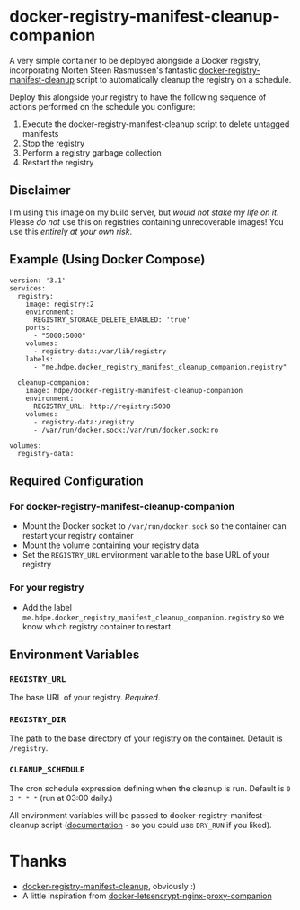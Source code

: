 # docker-registry-manifest-cleanup-companion

A very simple container to be deployed alongside a Docker registry, incorporating Morten Steen Rasmussen's fantastic [docker-registry-manifest-cleanup](https://github.com/mortensteenrasmussen/docker-registry-manifest-cleanup) script to automatically cleanup the registry on a schedule.

Deploy this alongside your registry to have the following sequence of actions performed on the schedule you configure:

1. Execute the docker-registry-manifest-cleanup script to delete untagged manifests 
1. Stop the registry
1. Perform a registry garbage collection
1. Restart the registry

## Disclaimer

I'm using this image on my build server, but *would not stake my life on it*. Please *do not* use this on registries containing unrecoverable images! You use this *entirely at your own risk*.

## Example (Using Docker Compose)

```
version: '3.1'
services:
  registry:
    image: registry:2
    environment:
      REGISTRY_STORAGE_DELETE_ENABLED: 'true'
    ports:
      - "5000:5000"
    volumes:
      - registry-data:/var/lib/registry
    labels:
      - "me.hdpe.docker_registry_manifest_cleanup_companion.registry"

  cleanup-companion:
    image: hdpe/docker-registry-manifest-cleanup-companion
    environment:
      REGISTRY_URL: http://registry:5000
    volumes:
      - registry-data:/registry
      - /var/run/docker.sock:/var/run/docker.sock:ro

volumes:
  registry-data:
```

## Required Configuration

### For docker-registry-manifest-cleanup-companion

* Mount the Docker socket to `/var/run/docker.sock` so the container can restart your registry container
* Mount the volume containing your registry data
* Set the `REGISTRY_URL` environment variable to the base URL of your registry

### For your registry

* Add the label `me.hdpe.docker_registry_manifest_cleanup_companion.registry` so we know which registry container to restart

## Environment Variables

### `REGISTRY_URL`

The base URL of your registry. *Required*.

### `REGISTRY_DIR`

The path to the base directory of your registry on the container. Default is `/registry`.

### `CLEANUP_SCHEDULE`

The cron schedule expression defining when the cleanup is run. Default is `0 3 * * *` (run at 03:00 daily.)

All environment variables will be passed to docker-registry-manifest-cleanup script ([documentation](https://github.com/mortensteenrasmussen/docker-registry-manifest-cleanup) - so you could use `DRY_RUN` if you liked).

# Thanks #

* [docker-registry-manifest-cleanup](https://github.com/mortensteenrasmussen/docker-registry-manifest-cleanup), obviously :)
* A little inspiration from [docker-letsencrypt-nginx-proxy-companion](https://github.com/JrCs/docker-letsencrypt-nginx-proxy-companion)
